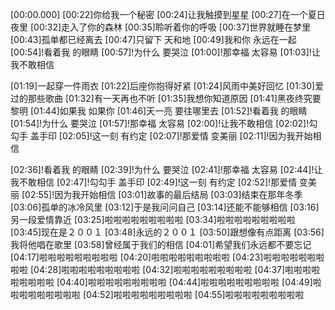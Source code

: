[00:00.000]
[00:22]你给我一个秘密
[00:24]让我触摸到星星
[00:27]在一个夏日夜里
[00:32]走入了你的森林
[00:35]聆听着你的呼吸
[00:37]世界就睡在梦里
[00:43]孤单都已经离去
[00:47]只留下 天和地
[00:49]我和你 永远在一起
[00:54]!看着我 的眼睛
[00:57]!为什么 要哭泣
[01:00]!那幸福 太容易
[01:03]!让我不敢相信

[01:19]一起穿一件雨衣
[01:22]后座你抱得好紧
[01:24]风雨中美好回忆
[01:30]爱过的那些歌曲
[01:32]有一天再也不听
[01:35]我想你知道原因
[01:41]黑夜终究要黎明
[01:44]如果我 如果你
[01:46]天一亮 要往哪里去
[01:52]!看着我 的眼睛
[01:54]!为什么 要哭泣
[01:57]!那幸福 太容易
[02:00]!让我不敢相信
[02:02]!勾勾手 盖手印
[02:05]!这一刻 有约定
[02:07]!那爱情 变美丽
[02:11]!因为我开始相信

[02:36]!看着我 的眼睛
[02:39]!为什么 要哭泣
[02:41]!那幸福 太容易
[02:44]!让我不敢相信
[02:47]!勾勾手 盖手印
[02:49]!这一刻 有约定
[02:52]!那爱情 变美丽
[02:55]!因为我开始相信
[03:01]故事的最后结局
[03:03]结束在那年冬季
[03:06]孤单的冰冷风里
[03:12]于是我问问自己
[03:14]还能不能够相信
[03:16]另一段爱情靠近
[03:25]啦啦啦啦啦啦啦啦啦
[03:34]啦啦啦啦啦啦啦啦啦
[03:45]现在是２００１
[03:48]永远的２００１
[03:50]跟想像有点距离
[03:56]我将他唱在歌里
[03:58]曾经属于我们的相信
[04:01]希望我们永远都不要忘记
[04:17]啦啦啦啦啦啦啦啦啦
[04:20]啦啦啦啦啦啦啦啦啦
[04:23]啦啦啦啦啦啦啦啦啦
[04:28]啦啦啦啦啦啦啦啦啦
[04:32]啦啦啦啦啦啦啦啦啦
[04:37]啦啦啦啦啦啦啦啦啦
[04:40]啦啦啦啦啦啦啦啦啦
[04:44]啦啦啦啦啦啦啦啦啦
[04:49]啦啦啦啦啦啦啦啦啦
[04:52]啦啦啦啦啦啦啦啦啦
[04:55]啦啦啦啦啦啦啦啦啦
